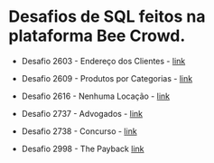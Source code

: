 # Desafios de SQL feitos na plataforma Bee Crowd. 

* Desafio 2603 - Endereço dos Clientes - [link](https://github.com/willoliveira1/Desafios-SQL/blob/main/Desafio%202603%20-%20Endereço%20dos%20Clientes)

* Desafio 2609 - Produtos por Categorias - [link](https://github.com/willoliveira1/Desafios-SQL/blob/main/Desafio%202609%20-%20Produtos%20por%20Categorias)

* Desafio 2616 - Nenhuma Locação - [link](https://github.com/willoliveira1/Desafios-SQL/blob/main/Desafio%20%202616%20-%20Nenhuma%20Locação)

* Desafio 2737 - Advogados - [link](https://github.com/willoliveira1/Desafios-SQL/blob/main/Desafio%202737%20-%20Advogados)

* Desafio 2738 - Concurso - [link](https://github.com/willoliveira1/Desafios-SQL/blob/main/Desafio%202738%20-%20Concurso)

* Desafio 2998 - The Payback [link](https://github.com/willoliveira1/Desafios-SQL/blob/main/Desafio%202998%20-%20The%20Payback)

